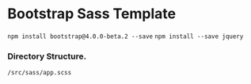 # Bootstrap Sass Template

`npm install bootstrap@4.0.0-beta.2 --save`
`npm install --save jquery`


### Directory Structure.
```
/src/sass/app.scss
```